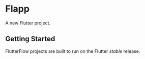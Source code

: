 # Flapp

A new Flutter project.

## Getting Started

FlutterFlow projects are built to run on the Flutter _stable_ release.
